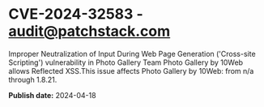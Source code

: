 # CVE-2024-32583 - audit@patchstack.com

Improper Neutralization of Input During Web Page Generation ('Cross-site Scripting') vulnerability in Photo Gallery Team Photo Gallery by 10Web allows Reflected XSS.This issue affects Photo Gallery by 10Web: from n/a through 1.8.21.



**Publish date:** 2024-04-18
